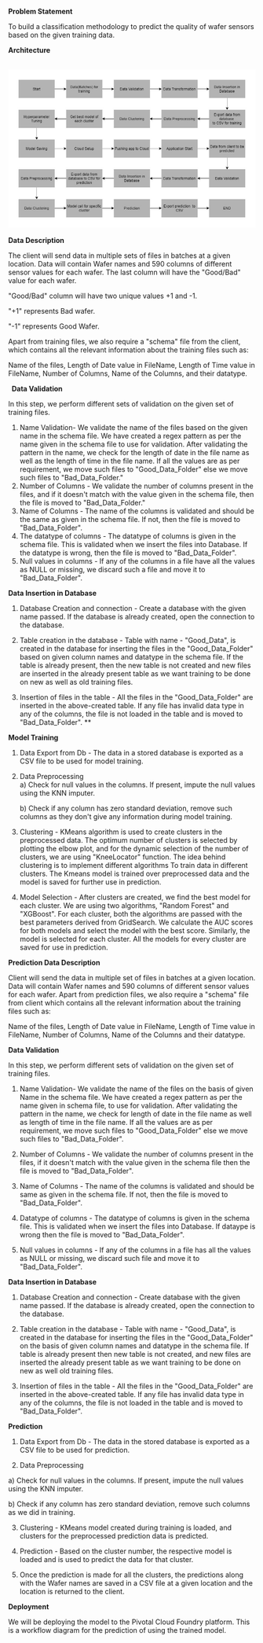 **Problem Statement**

To build a classification methodology to predict the quality of wafer sensors based on the given training data. 

**Architecture**

` `![](Aspose.Words.fba63b3d-7d11-4f85-a6e7-98d8ee70eec9.002.jpeg)

**Data Description**

The client will send data in multiple sets of files in batches at a given location. Data will contain Wafer names and 590 columns of different sensor values for each wafer. The last column will have the "Good/Bad" value for each wafer.

"Good/Bad" column will have two unique values +1 and -1.  

"+1" represents Bad wafer.

"-1" represents Good Wafer. 

Apart from training files, we also require a "schema" file from the client, which contains all the relevant information about the training files such as:

Name of the files, Length of Date value in FileName, Length of Time value in FileName, Number of Columns, Name of the Columns, and their datatype.

` `**Data Validation** 

In this step, we perform different sets of validation on the given set of training files.  

1. Name Validation- We validate the name of the files based on the given name in the schema file. We have created a regex pattern as per the name given in the schema file to use for validation. After validating the pattern in the name, we check for the length of date in the file name as well as the length of time in the file name. If all the values are as per requirement, we move such files to "Good\_Data\_Folder" else we move such files to "Bad\_Data\_Folder."
1. Number of Columns - We validate the number of columns present in the files, and if it doesn't match with the value given in the schema file, then the file is moved to "Bad\_Data\_Folder."
1. Name of Columns - The name of the columns is validated and should be the same as given in the schema file. If not, then the file is moved to "Bad\_Data\_Folder".
1. The datatype of columns - The datatype of columns is given in the schema file. This is validated when we insert the files into Database. If the datatype is wrong, then the file is moved to "Bad\_Data\_Folder".
1. Null values in columns - If any of the columns in a file have all the values as NULL or missing, we discard such a file and move it to "Bad\_Data\_Folder".

**Data Insertion in Database**

1) Database Creation and connection - Create a database with the given name passed. If the database is already created, open the connection to the database. 

2) Table creation in the database - Table with name - "Good\_Data", is created in the database for inserting the files in the "Good\_Data\_Folder" based on given column names and datatype in the schema file. If the table is already present, then the new table is not created and new files are inserted in the already present table as we want training to be done on new as well as old training files.     

3) Insertion of files in the table - All the files in the "Good\_Data\_Folder" are inserted in the above-created table. If any file has invalid data type in any of the columns, the file is not loaded in the table and is moved to "Bad\_Data\_Folder".
**

**Model Training** 

1) Data Export from Db - The data in a stored database is exported as a CSV file to be used for model training.

2) Data Preprocessing   
    a) Check for null values in the columns. If present, impute the null values using the KNN imputer.

    b) Check if any column has zero standard deviation, remove such columns as they don't give any information during model training.

3) Clustering - KMeans algorithm is used to create clusters in the preprocessed data. The optimum number of clusters is selected by plotting the elbow plot, and for the dynamic selection of the number of clusters, we are using "KneeLocator" function. The idea behind clustering is to implement different algorithms To train data in different clusters. The Kmeans model is trained over preprocessed data and the model is saved for further use in prediction.

4) Model Selection - After clusters are created, we find the best model for each cluster. We are using two algorithms, "Random Forest" and "XGBoost". For each cluster, both the algorithms are passed with the best parameters derived from GridSearch. We calculate the AUC scores for both models and select the model with the best score. Similarly, the model is selected for each cluster. All the models for every cluster are saved for use in prediction.

**Prediction Data Description**

Client will send the data in multiple set of files in batches at a given location. Data will contain Wafer names and 590 columns of different sensor values for each wafer. Apart from prediction files, we also require a "schema" file from client which contains all the relevant information about the training files such as:

Name of the files, Length of Date value in FileName, Length of Time value in FileName, Number of Columns, Name of the Columns and their datatype.

**Data Validation**  

In this step, we perform different sets of validation on the given set of training files.  

1) Name Validation- We validate the name of the files on the basis of given Name in the schema file. We have created a regex pattern as per the name given in schema file, to use for validation. After validating the pattern in the name, we check for length of date in the file name as well as length of time in the file name. If all the values are as per requirement, we move such files to "Good\_Data\_Folder" else we move such files to "Bad\_Data\_Folder". 

2) Number of Columns - We validate the number of columns present in the files, if it doesn't match with the value given in the schema file then the file is moved to "Bad\_Data\_Folder". 

3) Name of Columns - The name of the columns is validated and should be same as given in the schema file. If not, then the file is moved to "Bad\_Data\_Folder". 

4) Datatype of columns - The datatype of columns is given in the schema file. This is validated when we insert the files into Database. If dataype is wrong then the file is moved to "Bad\_Data\_Folder". 

5) Null values in columns - If any of the columns in a file has all the values as NULL or missing, we discard such file and move it to "Bad\_Data\_Folder".  

**Data Insertion in Database** 

1) Database Creation and connection - Create database with the given name passed. If the database is already created, open the connection to the database. 

2) Table creation in the database - Table with name - "Good\_Data", is created in the database for inserting the files in the "Good\_Data\_Folder" on the basis of given column names and datatype in the schema file. If table is already present then new table is not created, and new files are inserted the already present table as we want training to be done on new as well old training files.     

3) Insertion of files in the table - All the files in the "Good\_Data\_Folder" are inserted in the above-created table. If any file has invalid data type in any of the columns, the file is not loaded in the table and is moved to "Bad\_Data\_Folder".

**Prediction** 

1) Data Export from Db - The data in the stored database is exported as a CSV file to be used for prediction.

2) Data Preprocessing    

a) Check for null values in the columns. If present, impute the null values using the KNN imputer.

b) Check if any column has zero standard deviation, remove such columns as we did in training.

3) Clustering - KMeans model created during training is loaded, and clusters for the preprocessed prediction data is predicted.

4) Prediction - Based on the cluster number, the respective model is loaded and is used to predict the data for that cluster.

5) Once the prediction is made for all the clusters, the predictions along with the Wafer names are saved in a CSV file at a given location and the location is returned to the client.

**Deployment**

We will be deploying the model to the Pivotal Cloud Foundry platform.  This is a workflow diagram for the prediction of using the trained model.
